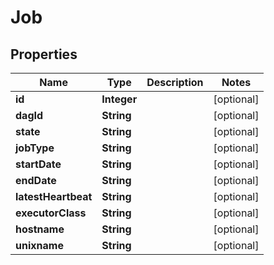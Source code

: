 

# Job


## Properties

| Name | Type | Description | Notes |
|------------ | ------------- | ------------- | -------------|
|**id** | **Integer** |  |  [optional] |
|**dagId** | **String** |  |  [optional] |
|**state** | **String** |  |  [optional] |
|**jobType** | **String** |  |  [optional] |
|**startDate** | **String** |  |  [optional] |
|**endDate** | **String** |  |  [optional] |
|**latestHeartbeat** | **String** |  |  [optional] |
|**executorClass** | **String** |  |  [optional] |
|**hostname** | **String** |  |  [optional] |
|**unixname** | **String** |  |  [optional] |



